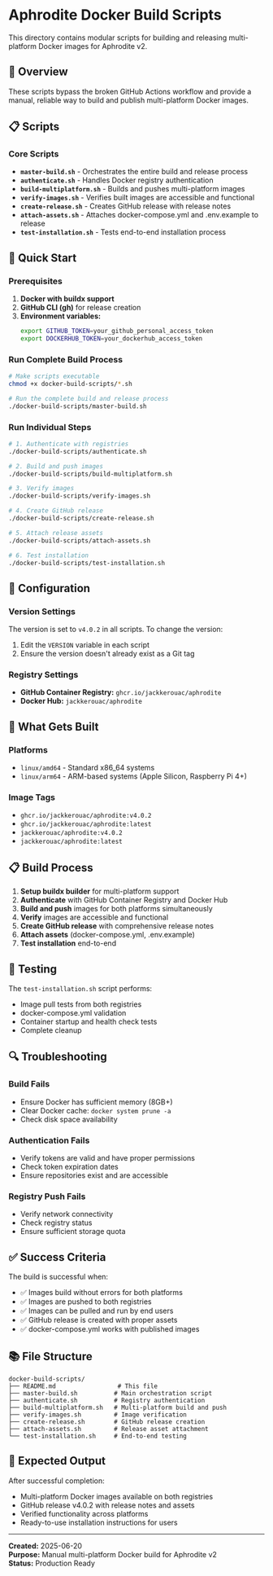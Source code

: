 # Aphrodite Docker Build Scripts

This directory contains modular scripts for building and releasing multi-platform Docker images for Aphrodite v2.

## 🎯 Overview

These scripts bypass the broken GitHub Actions workflow and provide a manual, reliable way to build and publish multi-platform Docker images.

## 📋 Scripts

### Core Scripts

- **`master-build.sh`** - Orchestrates the entire build and release process
- **`authenticate.sh`** - Handles Docker registry authentication
- **`build-multiplatform.sh`** - Builds and pushes multi-platform images
- **`verify-images.sh`** - Verifies built images are accessible and functional
- **`create-release.sh`** - Creates GitHub release with release notes
- **`attach-assets.sh`** - Attaches docker-compose.yml and .env.example to release
- **`test-installation.sh`** - Tests end-to-end installation process

## 🚀 Quick Start

### Prerequisites

1. **Docker with buildx support**
2. **GitHub CLI (gh)** for release creation
3. **Environment variables:**
   ```bash
   export GITHUB_TOKEN=your_github_personal_access_token
   export DOCKERHUB_TOKEN=your_dockerhub_access_token
   ```

### Run Complete Build Process

```bash
# Make scripts executable
chmod +x docker-build-scripts/*.sh

# Run the complete build and release process
./docker-build-scripts/master-build.sh
```

### Run Individual Steps

```bash
# 1. Authenticate with registries
./docker-build-scripts/authenticate.sh

# 2. Build and push images
./docker-build-scripts/build-multiplatform.sh

# 3. Verify images
./docker-build-scripts/verify-images.sh

# 4. Create GitHub release
./docker-build-scripts/create-release.sh

# 5. Attach release assets
./docker-build-scripts/attach-assets.sh

# 6. Test installation
./docker-build-scripts/test-installation.sh
```

## 🔧 Configuration

### Version Settings

The version is set to `v4.0.2` in all scripts. To change the version:

1. Edit the `VERSION` variable in each script
2. Ensure the version doesn't already exist as a Git tag

### Registry Settings

- **GitHub Container Registry:** `ghcr.io/jackkerouac/aphrodite`
- **Docker Hub:** `jackkerouac/aphrodite`

## 🎯 What Gets Built

### Platforms
- `linux/amd64` - Standard x86_64 systems
- `linux/arm64` - ARM-based systems (Apple Silicon, Raspberry Pi 4+)

### Image Tags
- `ghcr.io/jackkerouac/aphrodite:v4.0.2`
- `ghcr.io/jackkerouac/aphrodite:latest`
- `jackkerouac/aphrodite:v4.0.2`
- `jackkerouac/aphrodite:latest`

## 📋 Build Process

1. **Setup buildx builder** for multi-platform support
2. **Authenticate** with GitHub Container Registry and Docker Hub
3. **Build and push** images for both platforms simultaneously
4. **Verify** images are accessible and functional
5. **Create GitHub release** with comprehensive release notes
6. **Attach assets** (docker-compose.yml, .env.example)
7. **Test installation** end-to-end

## 🧪 Testing

The `test-installation.sh` script performs:
- Image pull tests from both registries
- docker-compose.yml validation
- Container startup and health check tests
- Complete cleanup

## 🔍 Troubleshooting

### Build Fails
- Ensure Docker has sufficient memory (8GB+)
- Clear Docker cache: `docker system prune -a`
- Check disk space availability

### Authentication Fails
- Verify tokens are valid and have proper permissions
- Check token expiration dates
- Ensure repositories exist and are accessible

### Registry Push Fails
- Verify network connectivity
- Check registry status
- Ensure sufficient storage quota

## ✅ Success Criteria

The build is successful when:
- ✅ Images build without errors for both platforms
- ✅ Images are pushed to both registries
- ✅ Images can be pulled and run by end users
- ✅ GitHub release is created with proper assets
- ✅ docker-compose.yml works with published images

## 📚 File Structure

```
docker-build-scripts/
├── README.md                 # This file
├── master-build.sh          # Main orchestration script
├── authenticate.sh          # Registry authentication
├── build-multiplatform.sh   # Multi-platform build and push
├── verify-images.sh         # Image verification
├── create-release.sh        # GitHub release creation
├── attach-assets.sh         # Release asset attachment
└── test-installation.sh     # End-to-end testing
```

## 🎉 Expected Output

After successful completion:
- Multi-platform Docker images available on both registries
- GitHub release v4.0.2 with release notes and assets
- Verified functionality across platforms
- Ready-to-use installation instructions for users

---

**Created:** 2025-06-20  
**Purpose:** Manual multi-platform Docker build for Aphrodite v2  
**Status:** Production Ready
